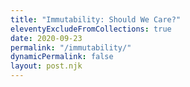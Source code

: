 ```yaml
---
title: "Immutability: Should We Care?"
eleventyExcludeFromCollections: true
date: 2020-09-23
permalink: "/immutability/"
dynamicPermalink: false
layout: post.njk
---
```



